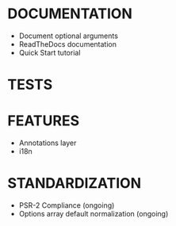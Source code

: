 DOCUMENTATION
==============
- Document optional arguments
- ReadTheDocs documentation
- Quick Start tutorial

TESTS
======


FEATURES
==========
- Annotations layer
- i18n

STANDARDIZATION
===============
- PSR-2 Compliance (ongoing)
- Options array default normalization (ongoing)
